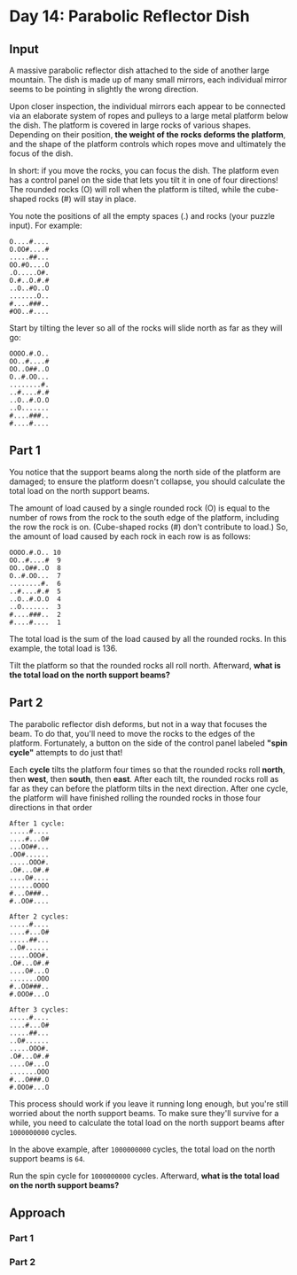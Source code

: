 # Day 14: Parabolic Reflector Dish
## Input
A massive parabolic reflector dish attached to the side of another large mountain. The dish is made up of many small mirrors, each individual mirror seems to be pointing in slightly the wrong direction.

Upon closer inspection, the individual mirrors each appear to be connected via an elaborate system of ropes and pulleys to a large metal platform below the dish. The platform is covered in large rocks of various shapes. Depending on their position, **the weight of the rocks deforms the platform**, and the shape of the platform controls which ropes move and ultimately the focus of the dish.

In short: if you move the rocks, you can focus the dish. The platform even has a control panel on the side that lets you tilt it in one of four directions! The rounded rocks (O) will roll when the platform is tilted, while the cube-shaped rocks (#) will stay in place. 

You note the positions of all the empty spaces (.) and rocks (your puzzle input). For example:
```
O....#....
O.OO#....#
.....##...
OO.#O....O
.O.....O#.
O.#..O.#.#
..O..#O..O
.......O..
#....###..
#OO..#....
```
Start by tilting the lever so all of the rocks will slide north as far as they will go:
```
OOOO.#.O..
OO..#....#
OO..O##..O
O..#.OO...
........#.
..#....#.#
..O..#.O.O
..O.......
#....###..
#....#....
```
## Part 1
You notice that the support beams along the north side of the platform are damaged; to ensure the platform doesn't collapse, you should calculate the total load on the north support beams.

The amount of load caused by a single rounded rock (O) is equal to the number of rows from the rock to the south edge of the platform, including the row the rock is on. (Cube-shaped rocks (#) don't contribute to load.) So, the amount of load caused by each rock in each row is as follows:
```
OOOO.#.O.. 10
OO..#....#  9
OO..O##..O  8
O..#.OO...  7
........#.  6
..#....#.#  5
..O..#.O.O  4
..O.......  3
#....###..  2
#....#....  1
```
The total load is the sum of the load caused by all the rounded rocks. In this example, the total load is 136.

Tilt the platform so that the rounded rocks all roll north. Afterward, **what is the total load on the north support beams?**
## Part 2
The parabolic reflector dish deforms, but not in a way that focuses the beam. To do that, you'll need to move the rocks to the edges of the platform. Fortunately, a button on the side of the control panel labeled **"spin cycle"** attempts to do just that!

Each **cycle** tilts the platform four times so that the rounded rocks roll **north**, then **west**, then **south**, then **east**. After each tilt, the rounded rocks roll as far as they can before the platform tilts in the next direction. After one cycle, the platform will have finished rolling the rounded rocks in those four directions in that order
```
After 1 cycle:
.....#....
....#...O#
...OO##...
.OO#......
.....OOO#.
.O#...O#.#
....O#....
......OOOO
#...O###..
#..OO#....

After 2 cycles:
.....#....
....#...O#
.....##...
..O#......
.....OOO#.
.O#...O#.#
....O#...O
.......OOO
#..OO###..
#.OOO#...O

After 3 cycles:
.....#....
....#...O#
.....##...
..O#......
.....OOO#.
.O#...O#.#
....O#...O
.......OOO
#...O###.O
#.OOO#...O
```
This process should work if you leave it running long enough, but you're still worried about the north support beams. To make sure they'll survive for a while, you need to calculate the total load on the north support beams after `1000000000` cycles.

In the above example, after `1000000000` cycles, the total load on the north support beams is `64`.

Run the spin cycle for `1000000000` cycles. Afterward, **what is the total load on the north support beams?**

## Approach
### Part 1
### Part 2